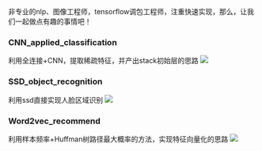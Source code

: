 非专业的nlp、图像工程师，tensorflow调包工程师，注重快速实现，那么，让我们一起做点有趣的事情吧！

### CNN_applied_classification
利用全连接+CNN，提取稀疏特征，并产出stack初始层的思路
![](http://upload-images.jianshu.io/upload_images/1129359-57cb2c9e880b440b.jpeg?imageMogr2/auto-orient/strip%7CimageView2/2/w/1240)

### SSD_object_recognition
利用ssd直接实现人脸区域识别
![](http://upload-images.jianshu.io/upload_images/1129359-6d4fd382feeb6239.png?imageMogr2/auto-orient/strip%7CimageView2/2/w/1240)

### Word2vec_recommend
利用样本频率+Huffman树路径最大概率的方法，实现特征向量化的思路
![](http://upload-images.jianshu.io/upload_images/1129359-fe820cfac29888f8.png?imageMogr2/auto-orient/strip%7CimageView2/2/w/1240)
